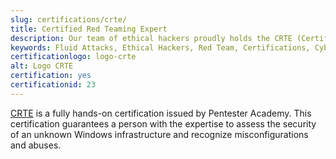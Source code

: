 ```yaml
---
slug: certifications/crte/
title: Certified Red Teaming Expert
description: Our team of ethical hackers proudly holds the CRTE (Certified Red Teaming Expert) certification, among many others.
keywords: Fluid Attacks, Ethical Hackers, Red Team, Certifications, Cybersecurity, Pentesters, Whitehat Hackers, CRTE
certificationlogo: logo-crte
alt: Logo CRTE
certification: yes
certificationid: 23
---
```


[CRTE](https://www.pentesteracademy.com/redteamlab)
is a fully hands-on certification
issued by Pentester Academy.
This certification guarantees a person with the expertise
to assess the security of an unknown Windows infrastructure
and recognize misconfigurations and abuses.
